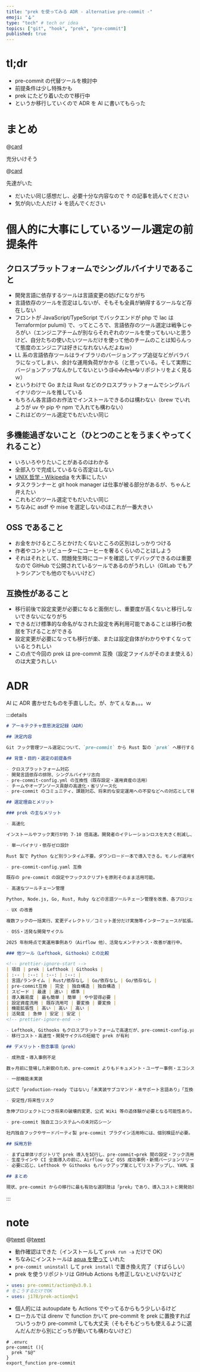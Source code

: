 ```yaml
---
title: "prek を使ってみる ADR - alternative pre-commit -"
emoji: "🪝"
type: "tech" # tech or idea
topics: ["git", "hook", "prek", "pre-commit"]
published: true
---
```


# tl;dr

- pre-commit の代替ツールを検討中
- 前提条件は少し特殊かも
- prek にたどり着いたので移行中
- というか移行していくので ADR を AI に書いてもらった

# まとめ

@[card](https://github.com/j178/prek)

充分いけそう

@[card](https://zenn.dev/mottyzzz/articles/20251011220454)

先達がいた

- だいたい同じ感想だし、必要十分な内容なので ↑ の記事を読んでください
- 気が向いた人だけ ↓ を読んでください

# 個人的に大事にしているツール選定の前提条件

## クロスプラットフォームでシングルバイナリであること

- 開発言語に依存するツールは言語変更の妨げになりがち
- 言語依存のツールを否定はしないが、そもそも全員が納得するツールなど存在しない
- フロントが JavaScript/TypeScript でバックエンドが php で Iac は Terraform(or pulumi) で、ってところで、言語依存のツール選定は戦争じゃろがい（エンジニアチームが別ならそれぞれのツールを使ってもいいと思うけど、自分たちの使いたいツールだけを使って他のチームのことは知らんって態度のエンジニアは好きになれないんだよねｗ）
- LL 系の言語依存ツールはライブラリのバージョンアップ追従などがバラバラになってしまい、余計な運用負荷がかかる（と思っている。そして実際にバージョンアップなんかしてないという~~ゴミみたいな~~リポジトリをよく見るｗ）
- というわけで Go または Rust などのクロスプラットフォームでシングルバイナリのツールを推している
- もちろん各言語のお作法でインストールできるのは構わない（brew でいれようが uv や pip や npm で入れても構わない）
- これはどのツール選定でもだいたい同じ

## 多機能過ぎないこと（ひとつのことをうまくやってくれること）

- いろいろやりたいことがあるのはわかる
- 全部入りで完成しているなら否定はしない
- [UNIX 哲学 - Wikipedia](https://ja.wikipedia.org/wiki/UNIX%E5%93%B2%E5%AD%A6) を大事にしたい
- タスクランナーと git hook manager は仕事が被る部分があるが、ちゃんと弁えたい
- これもどのツール選定でもだいたい同じ
- ちなみに asdf や mise を選定しないのはこれが一番大きい

## OSS であること

- お金をかけるところとかけたくないところの区別はしっかりつける
- 作者やコントリビューターにコーヒーを奢るくらいのことはしよう
- それはそれとして、問題発生時にコードを確認してデバッグできるのは重要なので GitHub で公開されているツールであるのがうれしい（GitLab でもアトラシアンでも他のでもいいけど）

## 互換性があること

- 移行前後で設定変更が必要になると面倒だし、重要度が高くないと移行しないできないになりがち
- できるだけ標準的な命名がなされた設定を再利用可能であることは移行の敷居を下げることができる
- 設定変更が必要になっても移行が楽、または設定自体がわかりやすくなっているとうれしい
- この点で今回の prek は pre-commit 互換（設定ファイルがそのまま使える）のは大変うれしい

# ADR

AI に ADR 書かせたものを手直しした。が、かてぇなぁ。。。ｗ

:::details

```md
# アーキテクチャ意思決定記録（ADR）

## 決定内容

Git フック管理ツール選定について、`pre-commit` から Rust 製の `prek` へ移行する方針を採用する。Lefthook や Githooks など他の選択肢と比較検討した結果、現時点では prek が要件適合度・将来性・体験性で最有力と判断した。

## 背景・目的・選定の前提条件

- クロスプラットフォーム対応
- 開発言語依存の排除、シングルバイナリ志向
- pre-commit-config.yml の互換性（既存設定・運用資産の活用）
- チームやオープンソース貢献の高速化・省リソース化
- pre-commit のコミュニティ、課題対応、将来的な安定運用への不安などへの対応として移行を検討する

## 選定理由とメリット

### prek の主なメリット

- 高速化

インストールやフック実行が約 7-10 倍高速。開発者のイテレーションロスを大きく削減し、CI/CD 時実行も短縮できる。

- 単一バイナリ・依存ゼロ設計

Rust 製で Python など別ランタイム不要。ダウンロード一本で導入できる。モノレポ運用やマルチワークスペースもネイティブ対応。

- pre-commit-config.yaml 互換

既存の pre-commit の設定やフックスクリプトを原則そのまま活用可能。

- 高速なツールチェーン管理

Python, Node.js, Go, Rust, Ruby などの言語ツールチェーン管理を改善、各プロジェクト間で共有・並列処理されるため初回セットアップ/切り替えが爆速。

- UX の改善

複数フックの一括実行、変更ディレクトリ／コミット差分だけ実施等インターフェースが拡張。

- OSS・活発な開発サイクル

2025 年秋時点で実運用事例あり（Airflow 他）、活発なメンテナンス・改善が進行中。

### 他ツール（Lefthook, Githooks）との比較

<!-- prettier-ignore-start -->
| 項目 | prek | Lefthook | Githooks |
| :-- | :--: | :--: | :--: |
| 言語/ランタイム | Rust/依存なし | Go/依存なし | Go/依存なし |
| pre-commit互換 | 完全 | 独自構造 | 独自構造 |
| スピード | 最速 | 速い | 標準 |
| 導入難易度 | 最も簡単 | 簡単 | やや習得必要 |
| 設定資産流用 | 既存流用可 | 要変換 | 要変換 |
| 機能拡張性 | 高い | 高い | 高い |
| 活発度 | 急伸 | 安定 | 安定 |
<!-- prettier-ignore-end -->

- Lefthook, Githooks もクロスプラットフォームで高速だが、pre-commit-config.yaml の設定資産を直接流用できるのは prek のみ
- 移行コスト・高速性・開発サイクルの短縮で prek が有利

## デメリット・懸念事項（prek）

- 成熟度・導入事例不足

数ヶ月前に登場した新鋭のため、pre-commit よりもドキュメント・ユーザー事例・エコシステムがまだ限られる。

- 一部機能未実装

公式で「production-ready ではない」「未実装サブコマンド・未サポート言語あり」「互換ギャップあり」と告知。

- 安定性/将来性リスク

急伸プロジェクトにつき将来の破壊的変更、公式 Wiki 等の追体験が必要となる可能性あり。

- pre-commit 独自エコシステムへの未対応シーン

社内独自フックやサードパーティ製 pre-commit プラグイン活用時には、個別検証が必要。

## 採用方針

- まずは単体リポジトリで prek 導入を試行し、pre-commit→prek 間の設定・フック流用・実運用テストで安定性やギャップを確認
- 生産ラインや CI 全面導入の前に、Airflow など OSS 成功事例・新規バージョンリリース予定の追従を適宜チェック
- 必要に応じ、Lefthook や Githooks もバックアップ案としてリストアップし、YAML 変換や運用移行可能性を検証

## まとめ

現状、pre-commit からの移行に最も有効な選択肢は「prek」であり、導入コストと開発効率・未来志向に優れる。しかし安定運用・継続メンテを担保するため、将来的なコミュニティ成熟度や未実装機能のキャッチアップも継続チェックする。
```

:::

# note

@[tweet](https://x.com/raki/status/1979850361277235675)
@[tweet](https://x.com/raki/status/1979852944616071349)

- 動作確認はできた（インストールして `prek run -a` だけで OK）
- ちなみにインストールは [aqua を使って](https://github.com/officel/config_aqua/pull/120) いれた
- `pre-commit uninstall` して `prek install` で置き換え完了（すばらしい）
- prek を使うリポジトリは GitHub Actions も修正しないといけないけど

```yaml
- uses: pre-commit/action@v3.0.1
# をこうするだけでOK
- uses: j178/prek-action@v1
```

- 個人的には autoupdate も Actions でやってるからもう少しいるけど
- ローカルでは direnv で function かいて pre-commit を prek に置換すればついうっかり pre-commit しても大丈夫（そもそもどっちも使えるように選んだんだから別にどっちが動いても構わないけど）

```.envrc
# .envrc
pre-commit (){
  prek "$@"
}
export_function pre-commit
```
